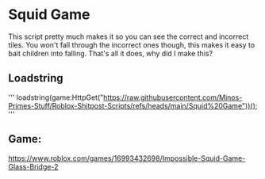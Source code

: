 # Squid Game
This script pretty much makes it so you can see the correct and incorrect tiles. You won't fall through the incorrect ones though, this makes it easy to bait children into falling. That's all it does, why did I make this?
## Loadstring
'''
loadstring(game:HttpGet("https://raw.githubusercontent.com/Minos-Primes-Stuff/Roblox-Shitpost-Scripts/refs/heads/main/Squid%20Game"))();
'''
## Game:
https://www.roblox.com/games/16993432698/Impossible-Squid-Game-Glass-Bridge-2
